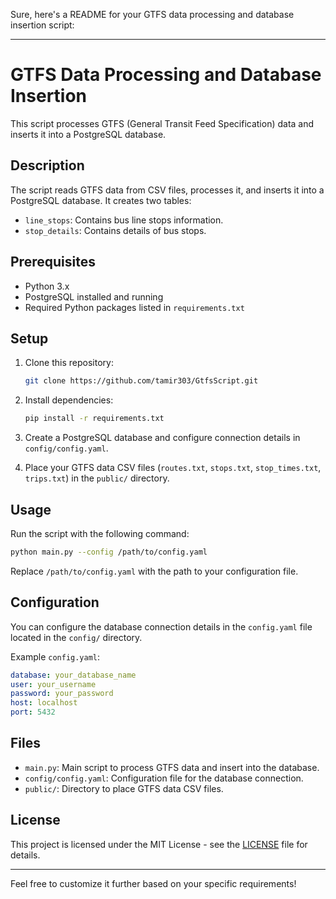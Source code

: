 Sure, here's a README for your GTFS data processing and database insertion script:

---

# GTFS Data Processing and Database Insertion

This script processes GTFS (General Transit Feed Specification) data and inserts it into a PostgreSQL database.

## Description

The script reads GTFS data from CSV files, processes it, and inserts it into a PostgreSQL database. It creates two tables:
- `line_stops`: Contains bus line stops information.
- `stop_details`: Contains details of bus stops.

## Prerequisites

- Python 3.x
- PostgreSQL installed and running
- Required Python packages listed in `requirements.txt`

## Setup

1. Clone this repository:

    ```bash
    git clone https://github.com/tamir303/GtfsScript.git
    ```

2. Install dependencies:

    ```bash
    pip install -r requirements.txt
    ```

3. Create a PostgreSQL database and configure connection details in `config/config.yaml`.

4. Place your GTFS data CSV files (`routes.txt`, `stops.txt`, `stop_times.txt`, `trips.txt`) in the `public/` directory.

## Usage

Run the script with the following command:

```bash
python main.py --config /path/to/config.yaml
```

Replace `/path/to/config.yaml` with the path to your configuration file.

## Configuration

You can configure the database connection details in the `config.yaml` file located in the `config/` directory.

Example `config.yaml`:

```yaml
database: your_database_name
user: your_username
password: your_password
host: localhost
port: 5432
```

## Files

- `main.py`: Main script to process GTFS data and insert into the database.
- `config/config.yaml`: Configuration file for the database connection.
- `public/`: Directory to place GTFS data CSV files.

## License

This project is licensed under the MIT License - see the [LICENSE](LICENSE) file for details.

---

Feel free to customize it further based on your specific requirements!
